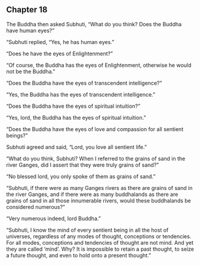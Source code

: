 ## Chapter 18
The Buddha then asked Subhuti, “What do you think? Does the Buddha have human eyes?”

“Subhuti replied, “Yes, he has human eyes.”

“Does he have the eyes of Enlightenment?”

“Of course, the Buddha has the eyes of Enlightenment, otherwise he would not be the Buddha.”

“Does the Buddha have the eyes of transcendent intelligence?”

“Yes, the Buddha has the eyes of transcendent intelligence.”

“Does the Buddha have the eyes of spiritual intuition?”

“Yes, lord, the Buddha has the eyes of spiritual intuition.”

“Does the Buddha have the eyes of love and compassion for all sentient beings?”

Subhuti agreed and said, “Lord, you love all sentient life.”

“What do you think, Subhuti? When I referred to the grains of sand in the river Ganges, did I assert that they were truly grains of sand?”

“No blessed lord, you only spoke of them as grains of sand.”

“Subhuti, if there were as many Ganges rivers as there are grains of sand in the river Ganges, and if there were as many buddhalands as there are grains of sand in all those innumerable rivers, would these buddhalands be considered numerous?”

“Very numerous indeed, lord Buddha.”

“Subhuti, I know the mind of every sentient being in all the host of universes, regardless of any modes of thought, conceptions or tendencies. For all modes, conceptions and tendencies of thought are not mind. And yet they are called ‘mind’. Why? It is impossible to retain a past thought, to seize a future thought, and even to hold onto a present thought.”